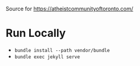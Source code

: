 Source for https://atheistcommunityoftoronto.com/

# Run Locally

- `bundle install --path vendor/bundle`
- `bundle exec jekyll serve`
